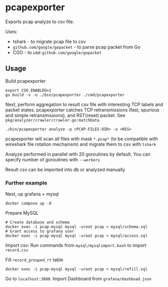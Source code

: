 # pcapexporter

Exports pcap analyze to csv file.

Uses:
* tshark - to migrate pcap file to csv
* `github.com/google/gopacket` - to parse pcap packet from Go
* CGO - to use `github.com/google/gopacket`

## Usage

Build pcapexporter

```shell
export CGO_ENABLED=1
go build -v -o ./bin/pcapexporter ./cmd/pcapexporter 
```

Next, perform aggregation to result csv file with interesting TCP labels and packet states.
pcapexporter catches TCP retransmissions (fast, spurious and simple retransmissions), and RST(reset) packet. See `pkg/analyzer/crawler/crawler.go:matchData`

```shell
./bin/pcapexporter analyze -p <PCAP-FILES-DIR> -o <RES>
```

pcapexporter will scan all files with mask `*.pcap*` (to be compatible with wireshark file rotation mechanism) and migrate them to csv with `tshark`

Analyze performed in parallel with 20 goroutines by default. You can specify number of goroutines with `--workers`

Result csv can be imported into db or analyzed manually

### Further example

Next, up grafana + mysql

```shell
docker compose up -d
```

Prepare MySQL

```shell
# Create database and schema
docker exec -i pcap-mysql mysql -uroot pcap < mysql/schema.sql
# Grant access to grafana user
docker exec -i pcap-mysql mysql -uroot pcap < mysql/access.sql
```

Import csv:
Run commands from `mysql/mysqlimport.bash` to import `record.csv`

Fill `record_grouped_rt` table

```shell
docker exec -i pcap-mysql mysql -uroot pcap < mysql/refill.sql
```

Go to `localhost:3000`. Import Dashboard from `grafana/dashboad.json`


